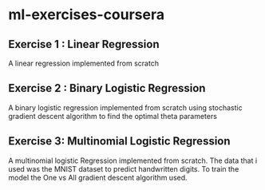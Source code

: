 # ml-exercises-coursera
## Exercise 1 : Linear Regression

A linear regression implemented from scratch

## Exercise 2 : Binary Logistic Regression

A binary logistic regression implemented from scratch using stochastic gradient descent algorithm
to find the optimal theta parameters

## Exercise 3: Multinomial Logistic Regression

A multinomial logistic Regression implemented from scratch. The data that i used was the MNIST
dataset to predict handwritten digits. To train the model the One vs All gradient descent
algorithm used.
